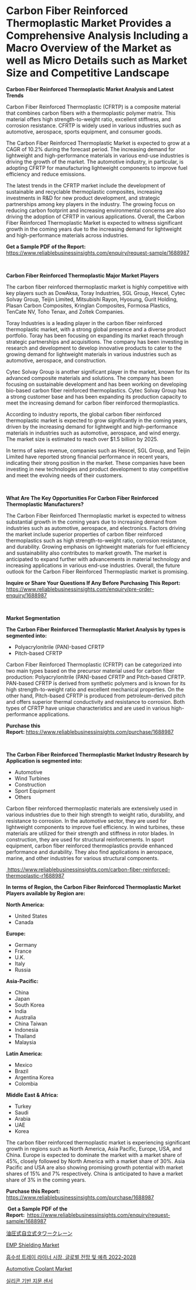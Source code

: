 <p><h1>Carbon Fiber Reinforced Thermoplastic Market Provides a Comprehensive Analysis Including a Macro Overview of the Market as well as Micro Details such as Market Size and Competitive Landscape</h1></p><p><strong>Carbon Fiber Reinforced Thermoplastic Market Analysis and Latest Trends</strong></p>
<p><p>Carbon Fiber Reinforced Thermoplastic (CFRTP) is a composite material that combines carbon fibers with a thermoplastic polymer matrix. This material offers high strength-to-weight ratio, excellent stiffness, and corrosion resistance. CFRTP is widely used in various industries such as automotive, aerospace, sports equipment, and consumer goods.</p><p>The Carbon Fiber Reinforced Thermoplastic Market is expected to grow at a CAGR of 10.2% during the forecast period. The increasing demand for lightweight and high-performance materials in various end-use industries is driving the growth of the market. The automotive industry, in particular, is adopting CFRTP for manufacturing lightweight components to improve fuel efficiency and reduce emissions.</p><p>The latest trends in the CFRTP market include the development of sustainable and recyclable thermoplastic composites, increasing investments in R&D for new product development, and strategic partnerships among key players in the industry. The growing focus on reducing carbon footprint and increasing environmental concerns are also driving the adoption of CFRTP in various applications. Overall, the Carbon Fiber Reinforced Thermoplastic Market is expected to witness significant growth in the coming years due to the increasing demand for lightweight and high-performance materials across industries.</p></p>
<p><strong>Get a Sample PDF of the Report:&nbsp;</strong> <a href="https://www.reliablebusinessinsights.com/enquiry/request-sample/1688987">https://www.reliablebusinessinsights.com/enquiry/request-sample/1688987</a></p>
<p>&nbsp;</p>
<p><strong>Carbon Fiber Reinforced Thermoplastic Major Market Players</strong></p>
<p><p>The carbon fiber reinforced thermoplastic market is highly competitive with key players such as DowAksa, Toray Industries, SGL Group, Hexcel, Cytec Solvay Group, Teijin Limited, Mitsubishi Rayon, Hyosung, Gurit Holding, Plasan Carbon Composites, Kringlan Composites, Formosa Plastics, TenCate NV, Toho Tenax, and Zoltek Companies.</p><p>Toray Industries is a leading player in the carbon fiber reinforced thermoplastic market, with a strong global presence and a diverse product portfolio. Toray has been focusing on expanding its market reach through strategic partnerships and acquisitions. The company has been investing in research and development to develop innovative products to cater to the growing demand for lightweight materials in various industries such as automotive, aerospace, and construction.</p><p>Cytec Solvay Group is another significant player in the market, known for its advanced composite materials and solutions. The company has been focusing on sustainable development and has been working on developing bio-based carbon fiber reinforced thermoplastics. Cytec Solvay Group has a strong customer base and has been expanding its production capacity to meet the increasing demand for carbon fiber reinforced thermoplastics.</p><p>According to industry reports, the global carbon fiber reinforced thermoplastic market is expected to grow significantly in the coming years, driven by the increasing demand for lightweight and high-performance materials in industries such as automotive, aerospace, and wind energy. The market size is estimated to reach over $1.5 billion by 2025.</p><p>In terms of sales revenue, companies such as Hexcel, SGL Group, and Teijin Limited have reported strong financial performance in recent years, indicating their strong position in the market. These companies have been investing in new technologies and product development to stay competitive and meet the evolving needs of their customers.</p></p>
<p>&nbsp;</p>
<p><strong>What Are The Key Opportunities For Carbon Fiber Reinforced Thermoplastic Manufacturers?</strong></p>
<p><p>The Carbon Fiber Reinforced Thermoplastic market is expected to witness substantial growth in the coming years due to increasing demand from industries such as automotive, aerospace, and electronics. Factors driving the market include superior properties of carbon fiber reinforced thermoplastics such as high strength-to-weight ratio, corrosion resistance, and durability. Growing emphasis on lightweight materials for fuel efficiency and sustainability also contributes to market growth. The market is anticipated to expand further with advancements in material technology and increasing applications in various end-use industries. Overall, the future outlook for the Carbon Fiber Reinforced Thermoplastic market is promising.</p></p>
<p><strong>Inquire or Share Your Questions If Any Before Purchasing This Report:</strong> <a href="https://www.reliablebusinessinsights.com/enquiry/pre-order-enquiry/1688987">https://www.reliablebusinessinsights.com/enquiry/pre-order-enquiry/1688987</a></p>
<p>&nbsp;</p>
<p><strong>Market Segmentation</strong></p>
<p><strong>The Carbon Fiber Reinforced Thermoplastic Market Analysis by types is segmented into:</strong></p>
<p><ul><li>Polyacrylonitrile (PAN)-based CFRTP</li><li>Pitch-based CFRTP</li></ul></p>
<p><p>Carbon Fiber Reinforced Thermoplastic (CFRTP) can be categorized into two main types based on the precursor material used for carbon fiber production: Polyacrylonitrile (PAN)-based CFRTP and Pitch-based CFRTP. PAN-based CFRTP is derived from synthetic polymers and is known for its high strength-to-weight ratio and excellent mechanical properties. On the other hand, Pitch-based CFRTP is produced from petroleum-derived pitch and offers superior thermal conductivity and resistance to corrosion. Both types of CFRTP have unique characteristics and are used in various high-performance applications.</p></p>
<p><strong>Purchase this Report:&nbsp;</strong><a href="https://www.reliablebusinessinsights.com/purchase/1688987">https://www.reliablebusinessinsights.com/purchase/1688987</a></p>
<p>&nbsp;</p>
<p><strong>The Carbon Fiber Reinforced Thermoplastic Market Industry Research by Application is segmented into:</strong></p>
<p><ul><li>Automotive</li><li>Wind Turbines</li><li>Construction</li><li>Sport Equipment</li><li>Others</li></ul></p>
<p><p>Carbon fiber reinforced thermoplastic materials are extensively used in various industries due to their high strength to weight ratio, durability, and resistance to corrosion. In the automotive sector, they are used for lightweight components to improve fuel efficiency. In wind turbines, these materials are utilized for their strength and stiffness in rotor blades. In construction, they are used for structural reinforcements. In sport equipment, carbon fiber reinforced thermoplastics provide enhanced performance and durability. They also find applications in aerospace, marine, and other industries for various structural components.</p></p>
<p><a href="https://www.reliablebusinessinsights.com/carbon-fiber-reinforced-thermoplastic-r1688987">&nbsp;https://www.reliablebusinessinsights.com/carbon-fiber-reinforced-thermoplastic-r1688987</a></p>
<p><strong>In terms of Region, the Carbon Fiber Reinforced Thermoplastic Market Players available by Region are:</strong></p>
<p>
    <p> <strong> North America: </strong>
        <ul>
            <li>United States</li>
            <li>Canada</li>
        </ul>
        </p> 
    <p> <strong> Europe: </strong>
        <ul>
            <li>Germany</li>
            <li>France</li>
            <li>U.K.</li>
            <li>Italy</li>
            <li>Russia</li>
        </ul>
        </p> 
    <p> <strong> Asia-Pacific: </strong>
        <ul>
            <li>China</li>
            <li>Japan</li>
            <li>South Korea</li>
            <li>India</li>
            <li>Australia</li>
            <li>China Taiwan</li>
            <li>Indonesia</li>
            <li>Thailand</li>
            <li>Malaysia</li>
        </ul>
        </p> 
    <p> <strong> Latin America: </strong>
        <ul>
            <li>Mexico</li>
            <li>Brazil</li>
            <li>Argentina Korea</li>
            <li>Colombia</li>
        </ul>
        </p> 
    <p> <strong> Middle East & Africa: </strong>
        <ul>
            <li>Turkey</li>
            <li>Saudi</li>
            <li>Arabia</li>
            <li>UAE</li>
            <li>Korea</li>
        </ul>
    </p>
    </p>
<p><p>The carbon fiber reinforced thermoplastic market is experiencing significant growth in regions such as North America, Asia Pacific, Europe, USA, and China. Europe is expected to dominate the market with a market share of 45%, closely followed by North America with a market share of 30%. Asia Pacific and USA are also showing promising growth potential with market shares of 15% and 7% respectively. China is anticipated to have a market share of 3% in the coming years.</p></p>
<p><strong>Purchase this Report: </strong><a href="https://www.reliablebusinessinsights.com/purchase/1688987">https://www.reliablebusinessinsights.com/purchase/1688987</a></p>
<p>&nbsp;<strong>Get a Sample PDF of the Report:&nbsp;&nbsp;</strong><a href="https://www.reliablebusinessinsights.com/enquiry/request-sample/1688987">https://www.reliablebusinessinsights.com/enquiry/request-sample/1688987</a></p>
<p><strong></strong></p>
<p><p><a href="https://github.com/DayanaRunolfsdottir/Market-Research-Report-List-1/blob/main/2541903112063.md">油圧式自立式タワークレーン</a></p><p><a href="https://github.com/MaraKoelpin2023/Market-Research-Report-List-1/blob/main/emp-shielding-market.md">EMP Shielding Market</a></p><p><a href="https://github.com/berlianaparadilla48/Market-Research-Report-List-1/blob/main/8416292130038.md">흡수성 트레이 라이너 시장, 글로벌 전망 및 예측 2022-2028</a></p><p><a href="https://www.linkedin.com/pulse/automotive-coolant-market-share-size-trends-industry-analysis-yqyfc?trackingId=mEdRPH8MSjCGPBA1f670Lw%3D%3D">Automotive Coolant Market</a></p><p><a href="https://medium.com/@flower89678/%EA%B7%9C%EB%AA%A8%EB%B3%84-%EC%9D%91%EC%9A%A9-%EB%B6%84%EC%95%BC-%EB%B0%8F-%EC%A7%80%EB%A6%AC%EB%B3%84-%EC%A2%85%ED%95%A9-%ED%8F%89%EA%B0%80%EB%A5%BC-%ED%86%B5%ED%95%9C-%EC%8B%A4%EB%A6%AC%EC%BD%98-%EA%B8%B0%EB%B0%98-%EC%A7%80%EB%AC%B8-%EC%84%BC%EC%84%9C-%EC%8B%9C%EC%9E%A5-eeff39d3c1e8">실리콘 기반 지문 센서</a></p></p>